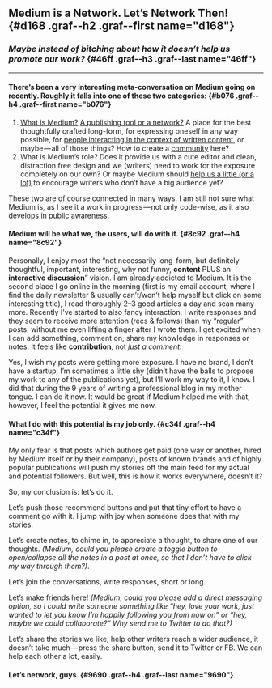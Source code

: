 Medium is a Network. Let’s Network Then! {#d168 .graf--h2 .graf--first name="d168"}
----------------------------------------

### *Maybe instead of bitching about how it doesn’t help us promote our work?* {#46ff .graf--h3 .graf--last name="46ff"}

* * * * *

#### There’s been a very interesting meta-conversation on Medium going on recently. Roughly it falls into one of these two categories: {#b076 .graf--h4 .graf--first name="b076"}

1.  [What is Medium?](https://medium.com/@lotto/what-s-going-on-at-medium-www-buzzfeed-com-c4d47c4bff15) [A publishing tool or a network?](https://medium.com/the-story/medium-is-not-a-publishing-tool-4c3c63fa41d2) A place for the best thoughtfully crafted long-form, for expressing oneself in any way possible, for [people interacting in the context of written content](https://medium.com/@traceypharoah/is-medium-ready-to-embrace-social-change-e3c0474287c3), or maybe — all of those things? How to create a [community](https://medium.com/message/writing-on-medium-88a5e99d86c9?source=has-recommended) here?
2.  What is Medium’s role? Does it provide us with a cute editor and clean, distraction free design and we (writers) need to work for the exposure completely on our own? Or maybe Medium should [help us a little (or a lot)](https://medium.com/@saulofhearts/why-medium-needs-to-engage-the-middle-ground-7b02d4b7c921) to encourage writers who don’t have a big audience yet?

These two are of course connected in many ways. I am still not sure what Medium is, as I see it a work in progress — not only code-wise, as it also develops in public awareness.

#### Medium will be what we, the users, will do with it. {#8c92 .graf--h4 name="8c92"}

Personally, I enjoy most the “not necessarily long-form, but definitely thoughtful, important, interesting, why not funny, **content** PLUS an **interactive discussion**” vision. I am already addicted to Medium. It is the second place I go online in the morning (first is my email account, where I find the daily newsletter & usually can’t/won’t help myself but click on some interesting title), I read thoroughly 2–3 good articles a day and scan many more. Recently I’ve started to also fancy interaction. I write responses and they seem to receive more attention (recs & follows) than my “regular” posts, without me even lifting a finger after I wrote them. I get excited when I can add something, comment on, share my knowledge in responses or notes. It feels like **contribution**, not *just a comment*.

Yes, I wish my posts were getting more exposure. I have no brand, I don’t have a startup, I’m sometimes a little shy (didn’t have the balls to propose my work to any of the publications yet), but I’ll work my way to it, I know. I did that during the 9 years of writing a professional blog in my mother tongue. I can do it now. It would be great if Medium helped me with that, however, I feel the potential it gives me now.

#### What I do with this potential is my job only. {#c34f .graf--h4 name="c34f"}

My only fear is that posts which authors get paid (one way or another, hired by Medium itself or by their company), posts of known brands and of highly popular publications will push my stories off the main feed for my actual and potential followers. But well, this is how it works everywhere, doesn’t it?

So, my conclusion is: let’s do it.

Let’s push those recommend buttons and put that tiny effort to have a comment go with it. I jump with joy when someone does that with my stories.

Let’s create notes, to chime in, to appreciate a thought, to share one of our thoughts. *(Medium, could you please create a toggle button to open/collapse all the notes in a post at once, so that I don’t have to click my way through them?)*.

Let’s join the conversations, write responses, short or long.

Let’s make friends here! *(Medium, could you please add a direct messaging option, so I could write someone something like “hey, love your work, just wanted to let you know I’m happily following you from now on” or “hey, maybe we could collaborate?” Why send me to Twitter to do that?)*

Let’s share the stories we like, help other writers reach a wider audience, it doesn’t take much — press the share button, send it to Twitter or FB. We can help each other a lot, easily.

#### Let’s network, guys. {#9690 .graf--h4 .graf--last name="9690"}
